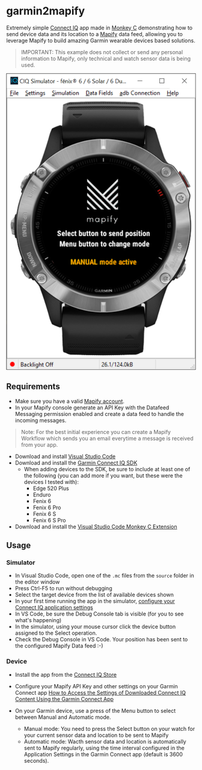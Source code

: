 # garmin2mapify
Extremely simple [Connect IQ](https://apps.garmin.com) app made in [Monkey C](https://developer.garmin.com/connect-iq/monkey-c/) demonstrating how to send device data and its location to a [Mapify](https://www.mapify.ai/) data feed, allowing you to leverage Mapify to build amazing Garmin wearable devices based solutions.

> IMPORTANT: This example does not collect or send any personal information to Mapify, only technical and watch sensor data is being used. 

![Mapify simple Connect IQ app to send device position to a data feed](./docs/img/mapify-iq-app.png)



## Requirements

- Make sure you have a valid [Mapify account](https://www.mapify.ai).
- In your Mapify console generate an API Key with the Datafeed Messaging permission enabled and create a data feed to handle the incoming messages.
> Note: For the best initial experience you can create a Mapify Workflow which sends you an email everytime a message is received from your app.
- Download and install [Visual Studio Code](https://code.visualstudio.com/)
- Download and install the [Garmin Connect IQ SDK](https://developer.garmin.com/connect-iq/sdk/)
    - When adding devices to the SDK, be sure to include at least one of the following (you can add more if you want, but these were the devices I tested with):
        - Edge 520 Plus
        - Enduro
        - Fenix 6
        - Fenix 6 Pro
        - Fenix 6 S
        - Fenix 6 S Pro
- Download and install the [Visual Studio Code Monkey C Extension](https://marketplace.visualstudio.com/items?itemName=garmin.monkey-c)


## Usage

### Simulator

- In Visual Studio Code, open one of the ```.mc``` files from the ```source``` folder in the editor window
- Press Ctrl-F5 to run without debugging
- Select the target device from the list of available devices shown
- In your first time running the app in the simulator, [configure your Connect IQ application settings](./docs/application-settings.md)
- In VS Code, be sure the Debug Console tab is visible (for you to see what's happening)
- In the simulator, using your mouse cursor click the device button assigned to the Select operation.
- Check the Debug Console in VS Code. Your position has been sent to the configured Mapify Data feed :-)


### Device 

- Install the app from the [Connect IQ Store](https://apps.garmin.com/en-US/)
- Configure your Mapify API Key and other settings on your Garmin Connect app [How to Access the Settings of Downloaded Connect IQ Content Using the Garmin Connect App](https://support.garmin.com/en-US/?faq=SPo0TFvhQO04O36Y5TYRh5)

- On your Garmin device, use a press of the Menu button to select between Manual and Automatic mode.
    - Manual mode: You need to press the Select button on your watch for your current sensor data and location to be sent to Mapify
    - Automatic mode: Wacth sensor data and location is automatically sent to Mapify regularly, using the time interval configured in the Application Settings in the Garmin Connect app (default is 3600 seconds).